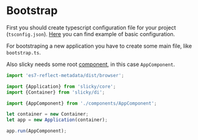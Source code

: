 # Bootstrap

First you should create typescript configuration file for your project (`tsconfig.json`).
[Here](../examples/tsconfig.json) you can find example of basic configuration.

For bootstraping a new application you have to create some main file, like 
`bootstrap.ts`.

Also slicky needs some root [component](./components.md), in this case 
`AppComponent`.

```ts
import 'es7-reflect-metadata/dist/browser';

import {Application} from 'slicky/core';
import {Container} from 'slicky/di';

import {AppComponent} from './components/AppComponent';

let container = new Container;
let app = new Application(container);

app.run(AppComponent);
```
